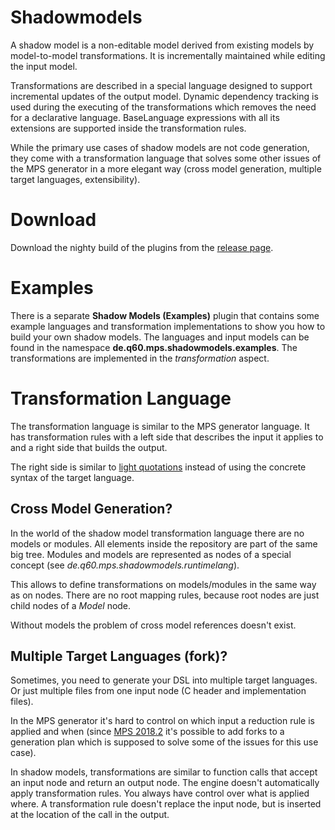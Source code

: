 # Shadowmodels
A shadow model is a non-editable model derived from existing models by model-to-model transformations. It is incrementally maintained while editing the input model.

Transformations are described in a special language designed to support incremental updates of the output model.
Dynamic dependency tracking is used during the executing of the transformations which removes the need for a declarative language. BaseLanguage expressions with all its extensions are supported inside the transformation rules.

While the primary use cases of shadow models are not code generation, they come with a transformation language that solves some other issues of the MPS generator in a more elegant way (cross model generation, multiple target languages, extensibility).
# Download
Download the nighty build of the plugins from the [release page](https://github.com/JetBrains/MPS-extensions/releases).
# Examples
There is a separate **Shadow Models (Examples)** plugin that contains some example languages and transformation implementations to show you how to build your own shadow models.
The languages and input models can be found in the namespace **de.q60.mps.shadowmodels.examples**. The transformations are implemented in the *transformation* aspect.

# Transformation Language
The transformation language is similar to the MPS generator language. It has transformation rules with a left side that describes the input it applies to and a right side that builds the output.

The right side is similar to [light quotations](https://confluence.jetbrains.com/display/MPSD20183/Quotations#Quotations-Lightquotations%28quotationbuilders%29) instead of using the concrete syntax of the target language.

## Cross Model Generation?
In the world of the shadow model transformation language there are no models or modules. All elements inside the repository are part of the same big tree. Modules and models are represented as nodes of a special concept (see *de.q60.mps.shadowmodels.runtimelang*).

This allows to define transformations on models/modules in the same way as on nodes. There are no root mapping rules, because root nodes are just child nodes of a *Model* node.

Without models the problem of cross model references doesn't exist.

## Multiple Target Languages (fork)?
Sometimes, you need to generate your DSL into multiple target languages. Or just multiple files from one input node (C header and implementation files).

In the MPS generator it's hard to control on which input a reduction rule is applied and when (since  [MPS 2018.2](https://www.jetbrains.com/mps/whatsnew/2018.2/) it's possible to add forks to a generation plan which is supposed to solve some of the issues for this use case).

In shadow models, transformations are similar to function calls that accept an input node and return an output node. The engine doesn't automatically apply transformation rules. You always have control over what is applied where. A transformation rule doesn't replace the input node, but is inserted at the location of the call in the output.